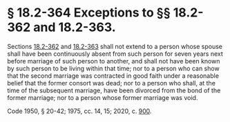 # § 18.2-364 Exceptions to §§ 18.2-362 and 18.2-363.

<p>Sections <a href='/vacode/18.2-362/'>18.2-362</a> and <a href='/vacode/18.2-363/'>18.2-363</a> shall not extend to a person whose spouse shall have been continuously absent from such person for seven years next before marriage of such person to another, and shall not have been known by such person to be living within that time; nor to a person who can show that the second marriage was contracted in good faith under a reasonable belief that the former consort was dead; nor to a person who shall, at the time of the subsequent marriage, have been divorced from the bond of the former marriage; nor to a person whose former marriage was void.</p><p>Code 1950, § 20-42; 1975, cc. 14, 15; 2020, c. <a href='http://lis.virginia.gov/cgi-bin/legp604.exe?201+ful+CHAP0900'>900</a>.</p>